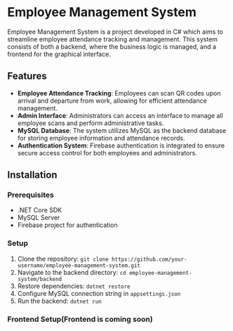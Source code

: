 # Employee Management System

Employee Management System is a project developed in C# which aims to streamline employee attendance tracking and management. This system consists of both a backend, where the business logic is managed, and a frontend for the graphical interface.

## Features

- **Employee Attendance Tracking**: Employees can scan QR codes upon arrival and departure from work, allowing for efficient attendance management.
- **Admin Interface**: Administrators can access an interface to manage all employee scans and perform administrative tasks.
- **MySQL Database**: The system utilizes MySQL as the backend database for storing employee information and attendance records.
- **Authentication System**: Firebase authentication is integrated to ensure secure access control for both employees and administrators.

## Installation

### Prerequisites

- .NET Core SDK
- MySQL Server
- Firebase project for authentication

### Setup

1. Clone the repository: `git clone https://github.com/your-username/employee-management-system.git`
2. Navigate to the backend directory: `cd employee-management-system/backend`
3. Restore dependencies: `dotnet restore`
4. Configure MySQL connection string in `appsettings.json`
5. Run the backend: `dotnet run`

### Frontend Setup(Frontend is coming soon)
